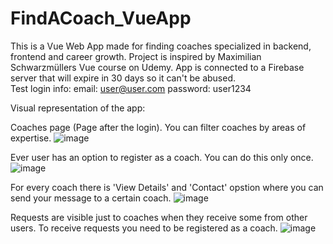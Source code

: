 # FindACoach_VueApp
This is a Vue Web App made for finding coaches specialized in backend, frontend and career growth. Project is inspired by Maximilian Schwarzmüllers Vue course on Udemy.
App is connected to a Firebase server that will expire in 30 days so it can't be abused.
<br>Test login info:
  email: user@user.com
  password: user1234
  

Visual representation of the app:

Coaches page (Page after the login). You can filter coaches by areas of expertise.
![image](https://user-images.githubusercontent.com/69120028/112987216-c30a8080-9162-11eb-9191-1daece7072d1.png)

Ever user has an option to register as a coach. You can do this only once.
![image](https://user-images.githubusercontent.com/69120028/112987268-cf8ed900-9162-11eb-9ff4-d46d89e80c0b.png)

For every coach there is 'View Details' and 'Contact' opstion where you can send your message to a certain coach.
![image](https://user-images.githubusercontent.com/69120028/112987352-e9c8b700-9162-11eb-9b98-35191a344860.png)

Requests are visible just to coaches when they receive some from other users. To receive requests you need to be registered as a coach.
![image](https://user-images.githubusercontent.com/69120028/112987572-285e7180-9163-11eb-8798-303f7b31ec5b.png)

